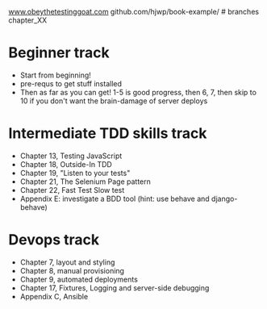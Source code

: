 www.obeythetestinggoat.com
github.com/hjwp/book-example/  # branches chapter\_XX

# Beginner track
* Start from beginning!
* pre-requs to get stuff installed
* Then as far as you can get!  1-5 is good progress, then 6, 7, then skip to 10 if you don't want the brain-damage of server deploys


# Intermediate TDD skills track
* Chapter 13, Testing JavaScript
* Chapter 18, Outside-In TDD
* Chapter 19, "Listen to your tests"
* Chapter 21, The Selenium Page pattern
* Chapter 22, Fast Test Slow test
* Appendix E: investigate a BDD tool (hint: use behave and django-behave)


# Devops track
* Chapter 7, layout and styling
* Chapter 8, manual provisioning
* Chapter 9, automated deployments
* Chapter 17, Fixtures, Logging and server-side debugging
* Appendix C, Ansible

